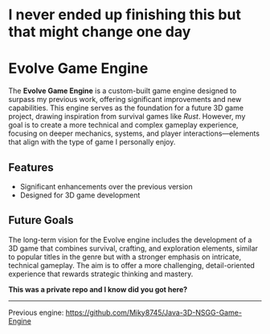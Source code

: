 # I never ended up finishing this but that might change one day

# Evolve Game Engine

The **Evolve Game Engine** is a custom-built game engine designed to surpass my previous work, offering significant improvements and new capabilities. This engine serves as the foundation for a future 3D game project, drawing inspiration from survival games like *Rust*. However, my goal is to create a more technical and complex gameplay experience, focusing on deeper mechanics, systems, and player interactions—elements that align with the type of game I personally enjoy.

## Features

- Significant enhancements over the previous version
- Designed for 3D game development

## Future Goals

The long-term vision for the Evolve engine includes the development of a 3D game that combines survival, crafting, and exploration elements, similar to popular titles in the genre but with a stronger emphasis on intricate, technical gameplay. The aim is to offer a more challenging, detail-oriented experience that rewards strategic thinking and mastery.

**This was a private repo and I know did you got here?**

---

Previous engine: https://github.com/Miky8745/Java-3D-NSGG-Game-Engine
